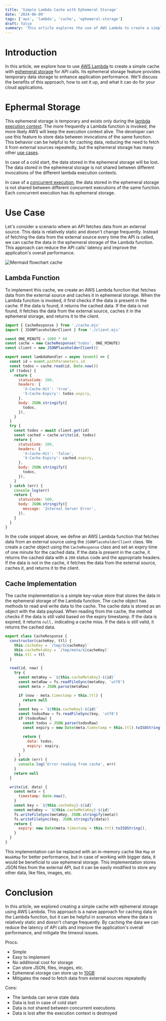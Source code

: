 ```yaml
---
title: 'Simple Lambda Cache with Ephemeral Storage'
date: '2024-06-09'
tags: ['aws', 'lambda', 'cache', 'ephemeral-storage']
draft: false
summary: 'This article explores the use of AWS Lambda to create a simple cache with ephemeral storage. It covers how to implement a cache using the AWS Lambda service and leverage ephemeral storage to store data.'
---
```


# Introduction

In this article, we explore how to use [AWS Lambda](https://aws.amazon.com/lambda/) to create a simple cache with [ephemeral storage](https://docs.aws.amazon.com/lambda/latest/dg/configuration-ephemeral-storage.html) for API calls. Its ephemeral storage feature provides temporary data storage to enhance application performance. We'll discuss the benefits of this approach, how to set it up, and what it can do for your cloud applications.

# Ephermal Storage

This ephemeral storage is temporary and exists only during the [lambda execution context](https://docs.aws.amazon.com/lambda/latest/dg/lambda-runtime-environment.html). The more frequently a Lambda function is invoked, the more likely AWS will keep the execution context alive. The developer can use this feature to store data between invocations of the same function. This behavior can be helpful to for caching data, reducing the need to fetch it from external sources repeatedly, but the ephemeral storage has many other [use cases](https://docs.aws.amazon.com/lambda/latest/dg/configuration-ephemeral-storage.html).

In case of a cold start, the data stored in the ephemeral storage will be lost. The data stored in the ephemeral storage is not shared between different invocations of the different lambda execution contexts.

In case of a [concurrent execution](https://docs.aws.amazon.com/lambda/latest/dg/lambda-concurrency.html), the data stored in the ephemeral storage is not shared between different concurrent executions of the same function. Each concurrent execution has its ephemeral storage.

# Use Case

Let's consider a scenario where an API fetches data from an external source. This data is relatively static and doesn't change frequently. Instead of fetching the data from the external source every time the API is called, we can cache the data in the ephemeral storage of the Lambda function. This approach can reduce the API calls' latency and improve the application's overall performance.

![Mermaid flowchart cache](/blog/lambda-simple-cache-with-ephemeral-storage/mermaid.png?style=centerme)

## Lambda Function

To implement this cache, we create an AWS Lambda function that fetches data from the external source and caches it in ephemeral storage. When the Lambda function is invoked, it first checks if the data is present in the cache. If the data is found, it returns the cached data. If the data is not found, it fetches the data from the external source, caches it in the ephemeral storage, and returns it to the client.

```javascript
import { CacheResponse } from './cache.mjs'
import { JSONPlaceholderClient } from './client.mjs'

const ONE_MINUTE = 1000 * 60
const cache = new CacheResponse('todos', ONE_MINUTE)
const client = new JSONPlaceholderClient()

export const lambdaHandler = async (event) => {
  const id = event.pathParameters.id
  const todos = cache.read(id, Date.now())
  if (todos) {
    return {
      statusCode: 200,
      headers: {
        'X-Cache-Hit': 'true',
        'X-Cache-Expiry': todos.expiry,
      },
      body: JSON.stringify({
        todos,
      }),
    }
  }
  try {
    const todos = await client.get(id)
    const cached = cache.write(id, todos)
    return {
      statusCode: 200,
      headers: {
        'X-Cache-Hit': 'false',
        'X-Cache-Expiry': cached.expiry,
      },
      body: JSON.stringify({
        todos,
      }),
    }
  } catch (err) {
    console.log(err)
    return {
      statusCode: 500,
      body: JSON.stringify({
        message: 'Internal Server Error',
      }),
    }
  }
}
```

In the code snippet above, we define an AWS Lambda function that fetches data from an external source using the `JSONPlaceholderClient` class. We create a cache object using the `CacheResponse` class and set an expiry time of one minute for the cached data. If the data is present in the cache, it returns the cached data with a `200` status code and the appropriate headers. If the data is not in the cache, it fetches the data from the external source, caches it, and returns it to the client.

## Cache Implementation

The cache implementation is a simple key-value store that stores the data in the ephemeral storage of the Lambda function. The cache object has methods to read and write data to the cache. The cache data is stored as an object with the data payload. When reading from the cache, the method checks if the data is still valid based on the expiry timestamp. If the data is expired, it returns `null,` indicating a cache miss. If the data is still valid, it returns the cached data.

```javascript
export class CacheResponse {
  constructor(cacheKey, ttl) {
    this.cacheKey = `/tmp/${cacheKey}`
    this.cacheMetaKey = `/tmp/meta/${cacheKey}`
    this.ttl = ttl
  }

  read(id, now) {
    try {
      const metaKey = `${this.cacheMetaKey}-${id}`
      const metaRaw = fs.readFileSync(metaKey, 'utf8')
      const meta = JSON.parse(metaRaw)

      if (now - meta.timestamp > this.ttl) {
        return null
      }
      const key = `${this.cacheKey}-${id}`
      const todosRaw = fs.readFileSync(key, 'utf8')
      if (todosRaw) {
        const todos = JSON.parse(todosRaw)
        const expiry = new Date(meta.timestamp + this.ttl).toISOString()

        return {
          data: todos,
          expiry: expiry,
        }
      }
    } catch (err) {
      console.log('Error reading from cache', err)
    }
    return null
  }

  write(id, data) {
    const meta = {
      timestamp: Date.now(),
    }
    const key = `${this.cacheKey}-${id}`
    const metaKey = `${this.cacheMetaKey}-${id}`
    fs.writeFileSync(metaKey, JSON.stringify(meta))
    fs.writeFileSync(key, JSON.stringify(data))
    return {
      expiry: new Date(meta.timestamp + this.ttl).toISOString(),
    }
  }
}
```

This implementation can be replaced with an in-memory cache like `Map` or `WeakMap` for better performance, but in case of working with bigger data, it would be beneficial to use ephemeral storage. This implementation stores JSON files from the external API, but it can be easily modified to store any other data, like files, images, etc.

# Conclusion

In this article, we explored creating a simple cache with ephemeral storage using AWS Lambda. This approach is a naive approach for caching data in the Lambda function, but it can be helpful in scenarios where the data is relatively static and doesn't change frequently. By caching the data we can reduce the latency of API calls and improve the application's overall performance, and mitigate the timeout issues.

Procs:

- Simple
- Easy to implement
- No additional cost for storage
- Can store JSON, files, images, etc.
- Ephemeral storage can store up to [10GB](https://aws.amazon.com/blogs/aws/aws-lambda-now-supports-up-to-10-gb-ephemeral-storage/)
- Mitigates the need to fetch data from external sources repeatedly

Cons:

- The lambda can serve stale data
- Data is lost in case of cold start
- Data is not shared between concurrent executions
- Data is lost after the execution context is destroyed
